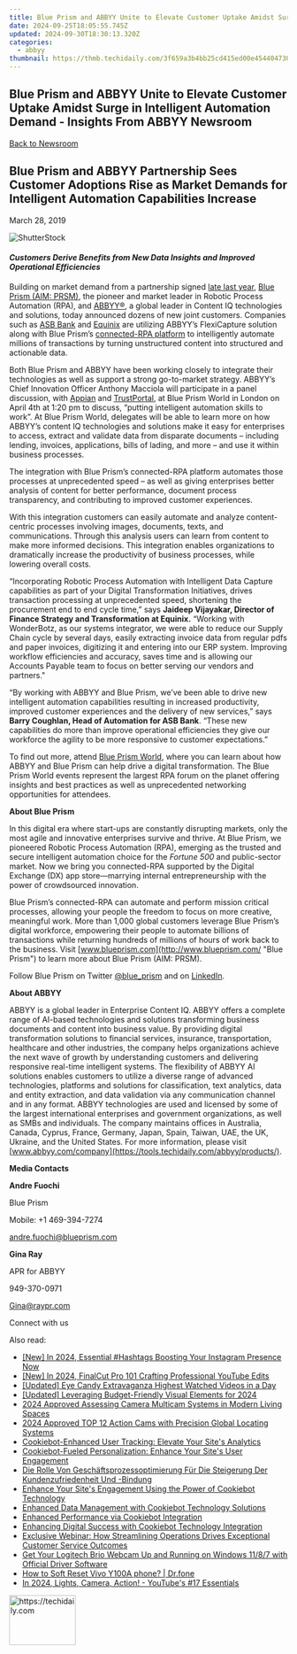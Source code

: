 ```yaml
---
title: Blue Prism and ABBYY Unite to Elevate Customer Uptake Amidst Surge in Intelligent Automation Demand - Insights From ABBYY Newsroom
date: 2024-09-25T18:05:55.745Z
updated: 2024-09-30T18:30:13.320Z
categories:
  - abbyy
thumbnail: https://thmb.techidaily.com/3f659a3b4bb25cd415ed00e454404730b9869c867cd294c9e58180160b4e9b56.jpg
---
```


## Blue Prism and ABBYY Unite to Elevate Customer Uptake Amidst Surge in Intelligent Automation Demand - Insights From ABBYY Newsroom

[Back to Newsroom](https://tools.techidaily.com/abbyy/products/)

## Blue Prism and ABBYY Partnership Sees Customer Adoptions Rise as Market Demands for Intelligent Automation Capabilities Increase

March 28, 2019

![ShutterStock](https://content.abbyy.com/-/media/project/abbyy/abbyy/branchtemplates/shutterstock_1272462163_1296-x-729.jpg?h=729&iar=0&w=1296)

#### _Customers Derive Benefits from New Data Insights and Improved Operational Efficiencies_

  
Building on market demand from a partnership signed [late last year](https://www.blueprism.com/news/blue-prism-and-abbyy-partner-to-integrate-intelligent-optical-character-recognition-ocr-capabilities-with-enterprise-grade-robotic-process-automation-rpa "Blue Prism partnership news"), [Blue Prism (AIM: PRSM)](https://www.blueprism.com/investors "Blue Prism's investors"), the pioneer and market leader in Robotic Process Automation (RPA), and [ABBYY®](https://www.abbyy.com "ABBYY"), a global leader in Content IQ technologies and solutions, today announced dozens of new joint customers. Companies such as [ASB Bank](https://www.asb.co.nz/ "ASB Bank") and [Equinix](https://www.equinix.com/ "Equinix") are utilizing ABBYY’s FlexiCapture solution along with Blue Prism’s [connected-RPA platform](https://www.blueprism.com/news/blue-prism-drives-new-era-of-collaborative-innovation-and-intelligent-automation-with-connected-rpa "Blue Prism RPA news") to intelligently automate millions of transactions by turning unstructured content into structured and actionable data.

Both Blue Prism and ABBYY have been working closely to integrate their technologies as well as support a strong go-to-market strategy. ABBYY’s Chief Innovation Officer Anthony Macciola will participate in a panel discussion, with [Appian](https://www.appian.com/platform/robotic-process-automation-rpa/ "Appian") and [TrustPortal](https://www.trustportal.org/ "TrustPortal"), at Blue Prism World in London on April 4th at 1:20 pm to discuss, “putting intelligent automation skills to work”. At Blue Prism World, delegates will be able to learn more on how ABBYY’s content IQ technologies and solutions make it easy for enterprises to access, extract and validate data from disparate documents – including lending, invoices, applications, bills of lading, and more – and use it within business processes.

The integration with Blue Prism’s connected-RPA platform automates those processes at unprecedented speed – as well as giving enterprises better analysis of content for better performance, document process transparency, and contributing to improved customer experiences.

With this integration customers can easily automate and analyze content-centric processes involving images, documents, texts, and communications. Through this analysis users can learn from content to make more informed decisions. This integration enables organizations to dramatically increase the productivity of business processes, while lowering overall costs.

“Incorporating Robotic Process Automation with Intelligent Data Capture capabilities as part of your Digital Transformation Initiatives, drives transaction processing at unprecedented speed, shortening the procurement end to end cycle time,” says **Jaideep Vijayakar, Director of Finance Strategy and Transformation at Equinix.** “Working with WonderBotz, as our systems integrator, we were able to reduce our Supply Chain cycle by several days, easily extracting invoice data from regular pdfs and paper invoices, digitizing it and entering into our ERP system. Improving workflow efficiencies and accuracy, saves time and is allowing our Accounts Payable team to focus on better serving our vendors and partners."

“By working with ABBYY and Blue Prism, we’ve been able to drive new intelligent automation capabilities resulting in increased productivity, improved customer experiences and the delivery of new services,” says **Barry Coughlan, Head of Automation for ASB Bank**. “These new capabilities do more than improve operational efficiencies they give our workforce the agility to be more responsive to customer expectations.”

To find out more, attend [Blue Prism World](https://blueprismworld.com/ "Blue Prism World"), where you can learn about how ABBYY and Blue Prism can help drive a digital transformation. The Blue Prism World events represent the largest RPA forum on the planet offering insights and best practices as well as unprecedented networking opportunities for attendees.

  
**About Blue Prism** 

In this digital era where start-ups are constantly disrupting markets, only the most agile and innovative enterprises survive and thrive. At Blue Prism, we pioneered Robotic Process Automation (RPA), emerging as the trusted and secure intelligent automation choice for the _Fortune 500_ and public-sector market. Now we bring you connected-RPA supported by the Digital Exchange (DX) app store—marrying internal entrepreneurship with the power of crowdsourced innovation.

Blue Prism’s connected-RPA can automate and perform mission critical processes, allowing your people the freedom to focus on more creative, meaningful work. More than 1,000 global customers leverage Blue Prism’s digital workforce, empowering their people to automate billions of transactions while returning hundreds of millions of hours of work back to the business. Visit [www.blueprism.com](http://www.blueprism.com/ "Blue Prism") to learn more about Blue Prism (AIM: PRSM).

Follow Blue Prism on Twitter [@blue\_prism](https://twitter.com/blue%5Fprism "Blue Prism on twitter") and on [LinkedIn](https://www.linkedin.com/company/blue-prism-limited "Blue Prism on LinkedIn").

  
**About ABBYY** 

ABBYY is a global leader in Enterprise Content IQ. ABBYY offers a complete range of AI-based technologies and solutions transforming business documents and content into business value. By providing digital transformation solutions to financial services, insurance, transportation, healthcare and other industries, the company helps organizations achieve the next wave of growth by understanding customers and delivering responsive real-time intelligent systems. The flexibility of ABBYY AI solutions enables customers to utilize a diverse range of advanced technologies, platforms and solutions for classification, text analytics, data and entity extraction, and data validation via any communication channel and in any format. ABBYY technologies are used and licensed by some of the largest international enterprises and government organizations, as well as SMBs and individuals. The company maintains offices in Australia, Canada, Cyprus, France, Germany, Japan, Spain, Taiwan, UAE, the UK, Ukraine, and the United States. For more information, please visit [www.abbyy.com/company](https://tools.techidaily.com/abbyy/products/).

  
**Media Contacts**

**Andre Fuochi**

Blue Prism

Mobile: +1 469-394-7274

[andre.fuochi@blueprism.com](https://tools.techidaily.com/abbyy/products/)

  
**Gina Ray**

APR for ABBYY

949-370-0971

[Gina@raypr.com](https://tools.techidaily.com/abbyy/products/)

Connect with us

<ins class="adsbygoogle"
     style="display:block"
     data-ad-format="autorelaxed"
     data-ad-client="ca-pub-7571918770474297"
     data-ad-slot="1223367746"></ins>

<ins class="adsbygoogle"
     style="display:block"
     data-ad-client="ca-pub-7571918770474297"
     data-ad-slot="8358498916"
     data-ad-format="auto"
     data-full-width-responsive="true"></ins>

<span class="atpl-alsoreadstyle">Also read:</span>
<div><ul>
<li><a href="https://instagram-video-recordings.techidaily.com/new-in-2024-essential-hashtags-boosting-your-instagram-presence-now/"><u>[New] In 2024, Essential #Hashtags Boosting Your Instagram Presence Now</u></a></li>
<li><a href="https://eaxpv-info.techidaily.com/new-in-2024-finalcut-pro-101-crafting-professional-youtube-edits/"><u>[New] In 2024, FinalCut Pro 101 Crafting Professional YouTube Edits</u></a></li>
<li><a href="https://youtube-zero.techidaily.com/ed-eye-candy-extravaganza-highest-watched-videos-in-a-day/"><u>[Updated] Eye Candy Extravaganza Highest Watched Videos in a Day</u></a></li>
<li><a href="https://article-helps.techidaily.com/updated-leveraging-budget-friendly-visual-elements-for-2024/"><u>[Updated] Leveraging Budget-Friendly Visual Elements for 2024</u></a></li>
<li><a href="https://screen-video-capture.techidaily.com/2024-approved-assessing-camera-multicam-systems-in-modern-living-spaces/"><u>2024 Approved Assessing Camera Multicam Systems in Modern Living Spaces</u></a></li>
<li><a href="https://article-tips.techidaily.com/2024-approved-top-12-action-cams-with-precision-global-locating-systems/"><u>2024 Approved TOP 12 Action Cams with Precision Global Locating Systems</u></a></li>
<li><a href="https://discover-alternatives.techidaily.com/cookiebot-enhanced-user-tracking-elevate-your-sites-analytics/"><u>Cookiebot-Enhanced User Tracking: Elevate Your Site's Analytics</u></a></li>
<li><a href="https://discover-alternatives.techidaily.com/cookiebot-fueled-personalization-enhance-your-sites-user-engagement/"><u>Cookiebot-Fueled Personalization: Enhance Your Site's User Engagement</u></a></li>
<li><a href="https://discover-alternatives.techidaily.com/die-rolle-von-geschaftsprozessoptimierung-fur-die-steigerung-der-kundenzufriedenheit-und-bindung/"><u>Die Rolle Von Geschäftsprozessoptimierung Für Die Steigerung Der Kundenzufriedenheit Und -Bindung</u></a></li>
<li><a href="https://discover-alternatives.techidaily.com/enhance-your-sites-engagement-using-the-power-of-cookiebot-technology/"><u>Enhance Your Site's Engagement Using the Power of Cookiebot Technology</u></a></li>
<li><a href="https://discover-alternatives.techidaily.com/enhanced-data-management-with-cookiebot-technology-solutions/"><u>Enhanced Data Management with Cookiebot Technology Solutions</u></a></li>
<li><a href="https://discover-alternatives.techidaily.com/enhanced-performance-via-cookiebot-integration/"><u>Enhanced Performance via Cookiebot Integration</u></a></li>
<li><a href="https://discover-alternatives.techidaily.com/enhancing-digital-success-with-cookiebot-technology-integration/"><u>Enhancing Digital Success with Cookiebot Technology Integration</u></a></li>
<li><a href="https://discover-alternatives.techidaily.com/exclusive-webinar-how-streamlining-operations-drives-exceptional-customer-service-outcomes/"><u>Exclusive Webinar: How Streamlining Operations Drives Exceptional Customer Service Outcomes</u></a></li>
<li><a href="https://driver-download.techidaily.com/get-your-logitech-brio-webcam-up-and-running-on-windows-1187-with-official-driver-software/"><u>Get Your Logitech Brio Webcam Up and Running on Windows 11/8/7 with Official Driver Software</u></a></li>
<li><a href="https://techidaily.com/how-to-soft-reset-vivo-y100a-phone-drfone-by-drfone-reset-android-reset-android/"><u>How to Soft Reset Vivo Y100A phone? | Dr.fone</u></a></li>
<li><a href="https://youtube-data.techidaily.com/24-lights-camera-action-youtubes-17-essentials/"><u>In 2024, Lights, Camera, Action! - YouTube's #17 Essentials</u></a></li>
</ul></div>

<!-- affiliate ads begin -->
<a href="https://25home.pxf.io/c/5597632/2148635/16836" target="_top" id="2148635">
  <img src="//a.impactradius-go.com/display-ad/16836-2148635" border="0" alt="https://techidaily.com" width="120" height="90"/>
</a>
<img height="0" width="0" src="https://25home.pxf.io/i/5597632/2148635/16836" style="position:absolute;visibility:hidden;" border="0" />
<!-- affiliate ads end -->

